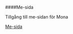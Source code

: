 ####Me-sida

Tillgång till me-sidan för Mona

[Me-sida](http://www.student.bth.se/~mogo14/dbwebb-kurser/)
